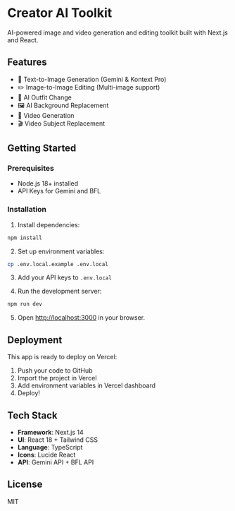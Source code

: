 # Creator AI Toolkit

AI-powered image and video generation and editing toolkit built with Next.js and React.

## Features

- 🎨 Text-to-Image Generation (Gemini & Kontext Pro)
- ✏️ Image-to-Image Editing (Multi-image support)
- 👗 AI Outfit Change
- 🖼️ AI Background Replacement
- 🎥 Video Generation
- 🎬 Video Subject Replacement

## Getting Started

### Prerequisites

- Node.js 18+ installed
- API Keys for Gemini and BFL

### Installation

1. Install dependencies:
```bash
npm install
```

2. Set up environment variables:
```bash
cp .env.local.example .env.local
```

3. Add your API keys to `.env.local`

4. Run the development server:
```bash
npm run dev
```

5. Open [http://localhost:3000](http://localhost:3000) in your browser.

## Deployment

This app is ready to deploy on Vercel:

1. Push your code to GitHub
2. Import the project in Vercel
3. Add environment variables in Vercel dashboard
4. Deploy!

## Tech Stack

- **Framework**: Next.js 14
- **UI**: React 18 + Tailwind CSS
- **Language**: TypeScript
- **Icons**: Lucide React
- **API**: Gemini API + BFL API

## License

MIT

